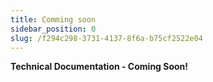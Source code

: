 ```yaml
---
title: Comming soon
sidebar_position: 0
slug: /f294c298-3731-4137-8f6a-b75cf2522e04
---
```




**Technical Documentation - Coming Soon!**

